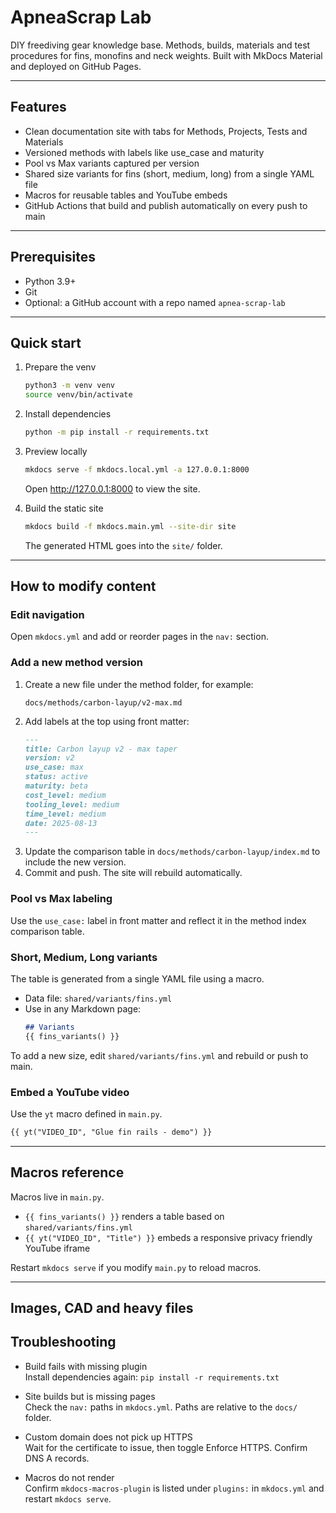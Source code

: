 # ApneaScrap Lab

DIY freediving gear knowledge base. Methods, builds, materials and test procedures for fins, monofins and neck weights. Built with MkDocs Material and deployed on GitHub Pages.

---

## Features

- Clean documentation site with tabs for Methods, Projects, Tests and Materials
- Versioned methods with labels like use_case and maturity
- Pool vs Max variants captured per version
- Shared size variants for fins (short, medium, long) from a single YAML file
- Macros for reusable tables and YouTube embeds
- GitHub Actions that build and publish automatically on every push to main

---

## Prerequisites

- Python 3.9+
- Git
- Optional: a GitHub account with a repo named `apnea-scrap-lab`

---

## Quick start

1. Prepare the venv
   ```bash
   python3 -m venv venv
   source venv/bin/activate
   ```

2. Install dependencies
   ```bash
   python -m pip install -r requirements.txt
   ```

3. Preview locally
   ```bash
   mkdocs serve -f mkdocs.local.yml -a 127.0.0.1:8000
   ```
   Open http://127.0.0.1:8000 to view the site.

4. Build the static site
   ```bash
   mkdocs build -f mkdocs.main.yml --site-dir site
   ```
   The generated HTML goes into the `site/` folder.

---

## How to modify content

### Edit navigation
Open `mkdocs.yml` and add or reorder pages in the `nav:` section.

### Add a new method version
1. Create a new file under the method folder, for example:
   ```
   docs/methods/carbon-layup/v2-max.md
   ```
2. Add labels at the top using front matter:
   ```markdown
   ---
   title: Carbon layup v2 - max taper
   version: v2
   use_case: max
   status: active
   maturity: beta
   cost_level: medium
   tooling_level: medium
   time_level: medium
   date: 2025-08-13
   ---
   ```
3. Update the comparison table in `docs/methods/carbon-layup/index.md` to include the new version.
4. Commit and push. The site will rebuild automatically.

### Pool vs Max labeling
Use the `use_case:` label in front matter and reflect it in the method index comparison table.

### Short, Medium, Long variants
The table is generated from a single YAML file using a macro.

- Data file: `shared/variants/fins.yml`
- Use in any Markdown page:
  ```markdown
  ## Variants
  {{ fins_variants() }}
  ```

To add a new size, edit `shared/variants/fins.yml` and rebuild or push to main.

### Embed a YouTube video
Use the `yt` macro defined in `main.py`.
```markdown
{{ yt("VIDEO_ID", "Glue fin rails - demo") }}
```

---

## Macros reference

Macros live in `main.py`.

- `{{ fins_variants() }}` renders a table based on `shared/variants/fins.yml`
- `{{ yt("VIDEO_ID", "Title") }}` embeds a responsive privacy friendly YouTube iframe

Restart `mkdocs serve` if you modify `main.py` to reload macros.

---

## Images, CAD and heavy files

## Troubleshooting

- Build fails with missing plugin  
  Install dependencies again: `pip install -r requirements.txt`

- Site builds but is missing pages  
  Check the `nav:` paths in `mkdocs.yml`. Paths are relative to the `docs/` folder.

- Custom domain does not pick up HTTPS  
  Wait for the certificate to issue, then toggle Enforce HTTPS. Confirm DNS A records.

- Macros do not render  
  Confirm `mkdocs-macros-plugin` is listed under `plugins:` in `mkdocs.yml` and restart `mkdocs serve`.
